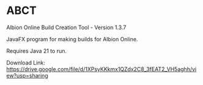 # ABCT
Albion Online Build Creation Tool - Version 1.3.7

JavaFX program for making builds for Albion Online.

Requires Java 21 to run.

Download Link: https://drive.google.com/file/d/1XPsyKKkmx1QZdx2C8_3fEAT2_VH5aghh/view?usp=sharing
